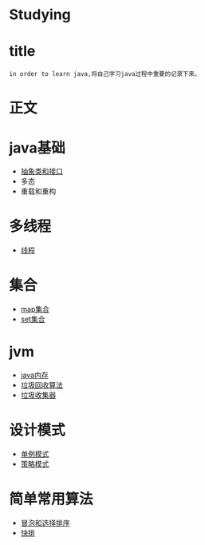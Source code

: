 # Studying

# title
	in order to learn java,将自己学习java过程中重要的记录下来。

# 正文

# java基础
* [抽象类和接口](https://growing111.github.io/2018/09/14/%E6%8A%BD%E8%B1%A1%E7%B1%BB%E5%92%8C%E6%8E%A5%E5%8F%A3/)
* 多态
* 重载和重构

	
	
# 多线程
* [线程](https://growing111.github.io/2018/10/03/%E7%BA%BF%E7%A8%8B/) 
	
	
	
# 集合
* [map集合](https://growing111.github.io/2018/09/17/map%E9%9B%86%E5%90%88/)
* [set集合](https://growing111.github.io/2018/09/18/Set%E9%9B%86%E5%90%88/)
	
	
# jvm
* [java内存](https://growing111.github.io/2018/09/22/JVM%E5%86%85%E5%AD%98/)
* [垃圾回收算法](https://growing111.github.io/2018/10/29/%E5%9E%83%E5%9C%BE%E5%9B%9E%E6%94%B6%E7%AE%97%E6%B3%95/)
*  [垃圾收集器](https://growing111.github.io/2018/11/11/%E5%9E%83%E5%9C%BE%E6%94%B6%E9%9B%86%E5%99%A8/)

	
# 设计模式
* [单例模式](https://growing111.github.io/2018/07/25/%E5%8D%95%E4%BE%8B%E6%A8%A1%E5%BC%8F/)
* [策略模式](https://growing111.github.io/2018/11/13/%E7%AD%96%E7%95%A5%E6%A8%A1%E5%BC%8F/) 



# 简单常用算法
* [冒泡和选择排序](https://growing111.github.io/2018/09/16/%E5%86%92%E6%B3%A1%E4%B8%8E%E9%80%89%E6%8B%A9%E6%8E%92%E5%BA%8F/)
* [快排](https://growing111.github.io/2018/09/15/%E5%BF%AB%E6%8E%92/)
	
	
